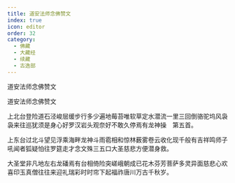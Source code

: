 ```yaml
---
title: 道安法师念佛赞文
index: true
icon: editor
order: 32
category:
  - 佛藏
  - 大藏经
  - 续藏
  - 古逸部
---
```


  道安法师念佛赞文  

道安法师念佛赞文  

上北台登险道石泾峻层缓步行多少遍地莓苔唯软草定水潜流一里三回倒骆驼坞风袅袅来往巡犹须是身心好罗汉岩头观奈好不敢久停焉有龙神操　第五首。  

上东台过北斗望见浮乘海畔龙神斗雨雹相和惊林薮雾卷云收化现千般有吉祥鸣师子吼闻者狐疑怕往罗筵走才念文殊三五口大圣慈悲方便潜身救。  

大圣堂非凡地左右龙磻焉有台相倚险突嵯峨朝成已花木芬芳菩萨多灵异面慈悲心欢喜印玉真僧往往来迎礼瑞彩时时帘下起福祚唐川万古千秋岁。  
